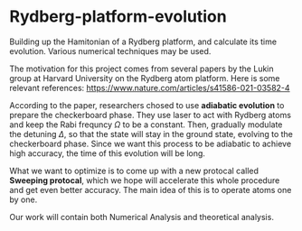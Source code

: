 # Rydberg-platform-evolution
Building up the Hamitonian of a Rydberg platform, and calculate its time evolution. Various numerical techniques may be used.

The motivation for this project comes from several papers by the Lukin group at Harvard University on the Rydberg atom platform. Here is some relevant references:
https://www.nature.com/articles/s41586-021-03582-4 

According to the paper, researchers chosed to use **adiabatic evolution** to prepare the checkerboard phase. They use laser to act with Rydberg atoms and keep the Rabi frequncy $\Omega$ to be a constant. Then, gradually modulate the detuning $\Delta$, so that the state will stay in the ground state, evolving to the checkerboard phase. Since we want this process to be adiabatic to achieve high accuracy, the time of this evolution will be long.

What we want to optimize is to come up with a new protocal called **Sweeping protocal**, which we hope will accelerate this whole procedure and get even better accuracy. The main idea of this is to operate atoms one by one.

Our work will contain both Numerical Analysis and theoretical analysis.
